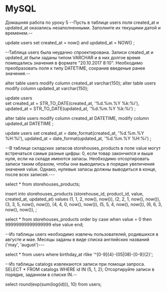 # MySQL
Домашняя работа по уроку 5
--Пусть в таблице users поля created_at и updated_at оказались незаполненными. Заполните их текущими датой и временем.--

update users 
	set created_at = now() and updated_at = NOW()
;


--Таблица users была неудачно спроектирована. Записи created_at и updated_at были заданы типом VARCHAR и в них долгое время 
помещались значения в формате "20.10.2017 8:10". Необходимо преобразовать поля к типу DATETIME, сохранив введеные ранее значения.--

alter table users modify column created_at varchar(150);
alter table users modify column updated_at varchar(150);

update users	
	set created_at = STR_TO_DATE(created_at, '%d.%m.%Y %k:%i'),
	updated_at = STR_TO_DATE(updated_at, '%d.%m.%Y %k:%i')
;


alter table users 
	modify column created_at DATETIME,
	modify column updated_at DATETIME
;

update users 
	set created_at = date_format(created_at, '%d.%m.%Y %H:%i'),
	updated_at = date_format(updated_at, '%d.%m.%Y %H:%i')
;



--В таблице складских запасов storehouses_products в поле value могут встречаться самые разные цифры: 0, 
если товар закончился и выше нуля, если на складе имеются запасы. Необходимо отсортировать записи таким образом,
чтобы они выводились в порядке увеличения значения value. Однако, нулевые запасы должны выводиться в конце, после всех записей.---

select * from storehouses_products;

insert into storehouses_products
	(storehouse_id, product_id, value, created_at, updated_at) values
	(1, 1, 2, now(), now()),
	(2, 2, 1, now(), now()),
	(3, 3, 5, now(), now()),
	(4, 4, 0, now(), now()),
	(5, 5, 4, now(), now()),
	(6, 6, 3, now(), now()),
;

select * from storehouses_products order by case when value = 0 then 99999999999999999 else value end;

--Из таблицы users необходимо извлечь пользователей, родившихся в августе и мае. Месяцы заданы в виде списка английских названий ('may', 'august')---

select * from users where birthday_at rlike '^[0-9]{4}-(05|08)-[0-9]{2}';


--Из таблицы catalogs извлекаются записи при помощи запроса. SELECT * FROM catalogs WHERE id IN (5, 1, 2); 
Отсортируйте записи в порядке, заданном в списке IN.--

select round(exp(sum(log(id))), 10) from users; 
